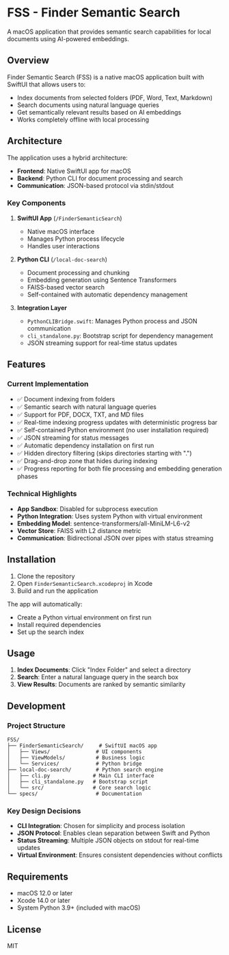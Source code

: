 # FSS - Finder Semantic Search

A macOS application that provides semantic search capabilities for local documents using AI-powered embeddings.

## Overview

Finder Semantic Search (FSS) is a native macOS application built with SwiftUI that allows users to:
- Index documents from selected folders (PDF, Word, Text, Markdown)
- Search documents using natural language queries
- Get semantically relevant results based on AI embeddings
- Works completely offline with local processing

## Architecture

The application uses a hybrid architecture:
- **Frontend**: Native SwiftUI app for macOS
- **Backend**: Python CLI for document processing and search
- **Communication**: JSON-based protocol via stdin/stdout

### Key Components

1. **SwiftUI App** (`/FinderSemanticSearch`)
   - Native macOS interface
   - Manages Python process lifecycle
   - Handles user interactions

2. **Python CLI** (`/local-doc-search`)
   - Document processing and chunking
   - Embedding generation using Sentence Transformers
   - FAISS-based vector search
   - Self-contained with automatic dependency management

3. **Integration Layer**
   - `PythonCLIBridge.swift`: Manages Python process and JSON communication
   - `cli_standalone.py`: Bootstrap script for dependency management
   - JSON streaming support for real-time status updates

## Features

### Current Implementation
- ✅ Document indexing from folders
- ✅ Semantic search with natural language queries
- ✅ Support for PDF, DOCX, TXT, and MD files
- ✅ Real-time indexing progress updates with deterministic progress bar
- ✅ Self-contained Python environment (no user installation required)
- ✅ JSON streaming for status messages
- ✅ Automatic dependency installation on first run
- ✅ Hidden directory filtering (skips directories starting with ".")
- ✅ Drag-and-drop zone that hides during indexing
- ✅ Progress reporting for both file processing and embedding generation phases

### Technical Highlights
- **App Sandbox**: Disabled for subprocess execution
- **Python Integration**: Uses system Python with virtual environment
- **Embedding Model**: sentence-transformers/all-MiniLM-L6-v2
- **Vector Store**: FAISS with L2 distance metric
- **Communication**: Bidirectional JSON over pipes with status streaming

## Installation

1. Clone the repository
2. Open `FinderSemanticSearch.xcodeproj` in Xcode
3. Build and run the application

The app will automatically:
- Create a Python virtual environment on first run
- Install required dependencies
- Set up the search index

## Usage

1. **Index Documents**: Click "Index Folder" and select a directory
2. **Search**: Enter a natural language query in the search box
3. **View Results**: Documents are ranked by semantic similarity

## Development

### Project Structure
```
FSS/
├── FinderSemanticSearch/     # SwiftUI macOS app
│   ├── Views/               # UI components
│   ├── ViewModels/          # Business logic
│   └── Services/            # Python bridge
├── local-doc-search/        # Python search engine
│   ├── cli.py              # Main CLI interface
│   ├── cli_standalone.py   # Bootstrap script
│   └── src/                # Core search logic
└── specs/                   # Documentation
```

### Key Design Decisions
- **CLI Integration**: Chosen for simplicity and process isolation
- **JSON Protocol**: Enables clean separation between Swift and Python
- **Status Streaming**: Multiple JSON objects on stdout for real-time updates
- **Virtual Environment**: Ensures consistent dependencies without conflicts

## Requirements

- macOS 12.0 or later
- Xcode 14.0 or later
- System Python 3.9+ (included with macOS)

## License

MIT